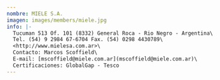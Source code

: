 ```yaml
---
nombre: MIELE S.A.
imagen: images/members/miele.jpg
info: |-
  Tucuman 513 Of. 101 (8332) General Roca - Rio Negro - Argentina\
  Tel. (54) 9 2984 67-6704 Fax. (54) 0298 4430789\
  <http://www.mielesa.com.ar>\
  Contacto: Marcos Scoffield\
  E-mail: [mscoffield@miele.com.ar](mscoffield@miele.com.ar)\
  Certificaciones: GlobalGap - Tesco
---
```

